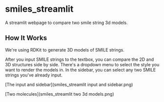 # smiles_streamlit
A streamlit webpage to compare two smile string 3d models.

## How It Works
We're using RDKit to generate 3D models of SMILE strings.

After you input SMILE strings to the textbox, you can compare the 2D and 3D structures side by side. There's a dropdown menu to select the style you want to render the models in. In the sidebar, you can select any two SMILE strings you've already input.

[The input and sidebar](smiles_streamlit input and sidebar.png)

[Two molecules](smiles_streamlit two 3d models.png)
